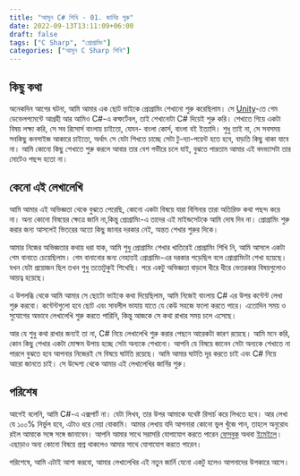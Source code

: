 ```yaml
---
title: "আসুন C# শিখি - 01. জার্নির শুরু"
date: 2022-09-13T13:11:09+06:00
draft: false
tags: ["C Sharp", "প্রোগ্রামিং"]
categories: ["আসুন C Sharp শিখি"]
---
```


## কিছু কথা

অনেকদিন আগের ঘটনা, আমি আমার এক ছোট ভাইকে প্রোগ্রামিং শেখানো শুরু করেছিলাম। সে [Unity](https://unity.com/)-তে গেম ডেভেলপমেন্টে আগ্রহী আর আমিও C#-এ কম্ফর্টেবল, তাই শেখানোটা C# দিয়েই শুরু করি। শেখাতে গিয়ে একটা বিষয় লক্ষ্য করি, সে সব রিসোর্স বাংলায় চাইতো, যেমন- বাংলা কোর্স, বাংলা বই ইত্যাদি। শুধু তাই না, সে সবসময় সবকিছু কনসাইজ আকারে চাইতো, অর্থাৎ সে যেটা শিখতে চাচ্ছে সেটা টু-দ্যা-পয়েন্ট হতে হবে, বাড়তি কিছু থাকা যাবে না। আমি কোনো কিছু শেখাতে শুরু করলে আবার তার বেশ গভীরে চলে যাই, বুঝতে পারতাম আমার এই বদভ্যাসটা তার মোটেও পছন্দ হতো না।

## কেনো এই লেখালেখি

আমি আমার এই অভিজ্ঞতা থেকে বুঝতে পেরেছি, কোনো একটা বিষয়ে যারা বিগিনার তারা অতিরিক্ত কথা পছন্দ করে না। অন্য কোনো বিষয়ের ক্ষেত্রে জানি না,কিন্তু প্রোগ্রামিং-এ তাদের এই মাইন্ডসেটকে আমি দোষ দিব না। প্রোগ্রামিং শুরু করার জন্য আসলেই ভিতরের অতো কিছু জানার দরকার নেই, অন্তত শেখার শুরুর দিকে।

আমার নিজের অভিজ্ঞতার কথায় ধরা যাক, আমি শুধু প্রোগ্রামিং শেখার খাতিরেই প্রোগ্রামিং শিখি নি, আমি আসলে একটা গেম বানাতে চেয়েছিলাম। গেম বানানোর জন্য নেহাতই প্রোগ্রামিং-এর দরকার পড়েছিল বলে প্রোগ্রামিংটা শেখা হয়েছে। যখন যেটা প্রয়োজন ছিল তখন শুধু ততোটুকুই শিখেছি। পরে একটু অভিজ্ঞতা বাড়লে ধীরে ধীরে ভেতরকার বিষয়গুলোও আয়ত্ব হয়েছে।

এ উপলব্ধি থেকে আমি আমার সে ছোটো ভাইকে কথা দিয়েছিলাম, আমি নিজেই বাংলায় C# এর উপর কন্টেন্ট লেখা শুরু করবো। কন্টেন্টগুলো হবে ছোট এবং সাবলীল ভাযায় যাতে যে কেউ সহজে ফলো করতে পারে। এতোদিন সময় ও সুযোগের অভাবে লেখালেখি শুরু করতে পারিনি, কিন্তু আজকে সে কথা রাখার সময় চলে এসেছে।

আর যে শুধু কথা রাখার জন্যই তা না, C# নিয়ে লেখালেখি শুরু করার পেছনে আরেকটা কারণ রয়েছে। আমি মনে করি, কোন কিছু শেখার একটা মোক্ষম উপায় হচ্ছে সেটা অন্যকে শেখানো। আপনি যে বিষয়ে জানেন সেটা অন্যকে শেখাতে না পারলে বুঝতে হবে আপনার নিজেরই সে বিষয়ে ঘাটতি রয়েছে। আমি আমার ঘাটতি দূর করতে চাই এবং C# নিয়ে আরো জানতে চাই। সে উদ্দেশ্য থেকে আমার এই লেখালেখির জার্নির শুরু।

## পরিশেষ

আগেই বলেনি, আমি C#-এ এক্সপার্ট না। যেটা লিখব, তার উপর আমাকে যথেষ্ট রিসার্চ করে লিখতে হবে। আর লেখা যে ১০০% নির্ভুল হবে, এটাও ধরে নেয়া বোকামি। আমার লেখায় যদি আপনারা কোনো ভুল খুঁজে পান, তাহলে অনুরোধ রইল আমাকে সঙ্গে সঙ্গে জানাবেন। আপনি আমার সাথে সরাসরি যোগাযোগ করতে পারেন [ফেসবুক](https://facebook.com/showmik1) অথবা [ইমেইলে](mailto:intisarbnaim@gmail.com)। এছাড়াও অন্য কোনো বিষয়ে প্রশ্ন থাকলেও আমার সাথে যোগাযোগ করতে পারেন।

পরিশেষে, আমি এটাই আশা করবো, আমার লেখালেখির এই নতুন জার্নি যেনো একটু হলেও আপনাদের উপকারে আসে।


